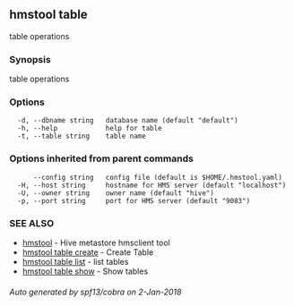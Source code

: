 ## hmstool table

table operations

### Synopsis

table operations

### Options

```
  -d, --dbname string   database name (default "default")
  -h, --help            help for table
  -t, --table string    table name
```

### Options inherited from parent commands

```
      --config string   config file (default is $HOME/.hmstool.yaml)
  -H, --host string     hostname for HMS server (default "localhost")
  -U, --owner string    owner name (default "hive")
  -p, --port string     port for HMS server (default "9083")
```

### SEE ALSO

* [hmstool](hmstool.md)	 - Hive metastore hmsclient tool
* [hmstool table create](hmstool_table_create.md)	 - Create Table
* [hmstool table list](hmstool_table_list.md)	 - list tables
* [hmstool table show](hmstool_table_show.md)	 - Show tables

###### Auto generated by spf13/cobra on 2-Jan-2018
